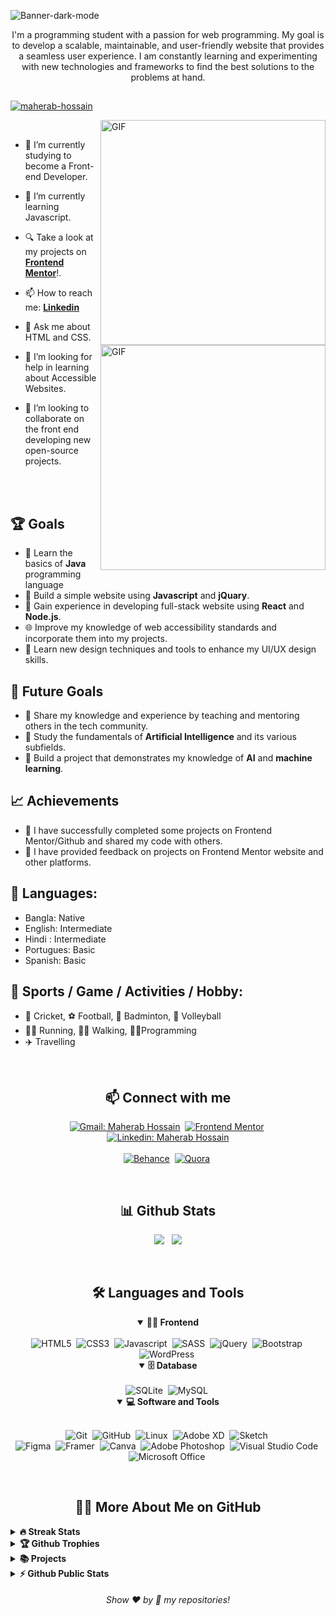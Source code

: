 <!-- Banner 20232A -->
![Banner-dark-mode](https://i.ibb.co/nRW1QJ2/dark.png)


<p align="center">
I'm a programming student with a passion for web programming. My goal is to develop a scalable, maintainable, and user-friendly website that provides a seamless user experience. I am constantly learning and experimenting with new technologies and frameworks to find the best solutions to the problems at hand. 
</p>

##

<be>
<p align="left" dir="auto"> <a target="_blank" rel="noopener noreferrer nofollow" href="https://camo.githubusercontent.com/36c6f9474aeb3060d558014cd85b0c9d004191995440d382851531655173be83/68747470733a2f2f6b6f6d617265762e636f6d2f67687076632f3f757365726e616d653d73686f757261622d646576266c6162656c3d50726f66696c65253230766965777326636f6c6f723d306537356236267374796c653d666c6174"><img src="https://camo.githubusercontent.com/36c6f9474aeb3060d558014cd85b0c9d004191995440d382851531655173be83/68747470733a2f2f6b6f6d617265762e636f6d2f67687076632f3f757365726e616d653d73686f757261622d646576266c6162656c3d50726f66696c65253230766965777326636f6c6f723d306537356236267374796c653d666c6174" alt="maherab-hossain" data-canonical-src="https://komarev.com/ghpvc/?username=maherab-hossain&amp;label=Profile%20views&amp;color=0e75b6&amp;style=flat" style="max-width: 100%;"></a> </p>


<!--- Web illustrations by Storyset ( https://storyset.com/web ) --->
<img align="right" alt="GIF" src="https://user-images.githubusercontent.com/90595158/224520261-cac35362-4a70-4108-85c8-260ac8e0b0bd.svg#gh-dark-mode-only" width="360px"/>
<img align="right" alt="GIF" src="https://user-images.githubusercontent.com/90595158/224520109-e00b8f1e-08c9-4316-9920-ea4e88701a61.svg#gh-light-mode-only" width="360px"/>


<br>



- 🔭 I’m currently studying to become a Front-end Developer.

- 🌱 I’m currently learning Javascript.

- 🔍 Take a look at my projects on  [**Frontend Mentor**](https://www.frontendmentor.io/profile/Maherab-Hossain)!.

- 📫 How to reach me: [**Linkedin**](https://www.linkedin.com/in/maherabhossain/)

- 💬 Ask me about HTML and CSS.

- 🤝 I’m looking for help in learning about Accessible Websites.

- 👯 I’m looking to collaborate on the front end developing new open-source projects.


<br>
<br>

## 🏆 Goals

- 📖 Learn the basics of **Java** programming language
- 📱 Build a simple website using **Javascript** and **jQuary**.
- 🚀 Gain experience in developing full-stack website using **React** and **Node.js**.
- 🌐 Improve my knowledge of web accessibility standards and incorporate them into my projects.
- 🎨 Learn new design techniques and tools to enhance my UI/UX design skills.

## 🎯 Future Goals

- 🌟 Share my knowledge and experience by teaching and mentoring others in the tech community.
- 🧠 Study the fundamentals of **Artificial Intelligence** and its various subfields.
- 🤖 Build a project that demonstrates my knowledge of **AI** and **machine learning**.

## 📈 Achievements

- 🎉 I have successfully completed some projects on Frontend Mentor/Github and shared my code with others.
- 🤝 I have provided feedback on projects on Frontend Mentor website and other platforms.

<!-- my languages section starts here  -->

## 📶 Languages:

- Bangla: Native 
- English: Intermediate
- Hindi : Intermediate
- Portugues: Basic
- Spanish: Basic
<!-- my languages section ends here  -->
## 🚴 Sports / Game / Activities / Hobby:

- 🏏 Cricket, ⚽ Football, 🏸 Badminton, 🏐 Volleyball
- 🏃‍♂️ Running, 🚶‍♂️ Walking, 👨‍💻Programming 
- ✈️ Travelling
  <br />



<br>

<h2 align="center">📫 Connect with me</h2>

<div align = "center">
    
[![Gmail: Maherab Hossain](https://img.shields.io/badge/-gmail-red?style=for-the-badge&logo=Gmail&logoColor=white&link=mailto:maherabhossain623@gmail.com)](mailto:maherabhossain@hotmail.com)&nbsp;
[![Frontend Mentor](https://img.shields.io/badge/-Frontend%20Mentor-5F3DC4?style=for-the-badge&logo=FrontendMentor&logoColor=white&link=https://https://www.frontendmentor.io/profile/Maherab-Hossain)](https://www.frontendmentor.io/profile/Maherab-Hossain)&nbsp;
[![Linkedin: Maherab Hossain](https://img.shields.io/badge/-linkedin-blue?style=for-the-badge&logo=Linkedin&logoColor=white&link=https://www.linkedin.com//in/maherbhossain)](https://www.linkedin.com//in/maherabhossain)
  <br>  <br>
[![Behance](https://img.shields.io/badge/Behance-1769ff?logo=behance&logoColor=white)](https://behance.net/maherb_hossain)&nbsp;
[![Quora](https://img.shields.io/badge/Quora-%23B92B27.svg?logo=Quora&logoColor=white)](https://quora.com/profile/Maherab-Hossain-7)&nbsp;

  
</div>

<br>
<h2 align="center">📊 Github Stats</h2>

<div align = "center">

![](https://github-readme-stats.vercel.app/api?username=maherab-hossain&theme=dark&hide_border=false&include_all_commits=true&count_private=false)&nbsp;&nbsp;
![](https://github-readme-stats.vercel.app/api/top-langs/?username=maherab-hossain&theme=dark&hide_border=false&include_all_commits=true&count_private=false&layout=compact)

</div>
<br>



<div align = "center">

<h2 align="center">🛠️ Languages and Tools</h2>

<details open>
<summary><b>🏄‍♂️ Frontend</b></summary>
<br>
<img src="https://img.shields.io/badge/html5-%23E34F26.svg?style=for-the-badge&amp;logo=html5&amp;logoColor=white" alt="HTML5">&nbsp;
<img src="https://img.shields.io/badge/css3-%231572B6.svg?style=for-the-badge&amp;logo=css3&amp;logoColor=white" alt="CSS3">&nbsp;
<img src="https://img.shields.io/badge/javascript-%23323330.svg?style=for-the-badge&amp;logo=javascript&amp;logoColor=%23F7DF1E" alt="Javascript">&nbsp;
<img src="https://img.shields.io/badge/SASS-hotpink.svg?style=for-the-badge&amp;logo=SASS&amp;logoColor=white" alt="SASS">&nbsp;
<img src="https://img.shields.io/badge/jquery-%230769AD.svg?style=for-the-badge&amp;logo=jquery&amp;logoColor=white" alt="jQuery">&nbsp;
<img src="https://img.shields.io/badge/bootstrap-%23563D7C.svg?style=for-the-badge&amp;logo=bootstrap&amp;logoColor=white" alt="Bootstrap">&nbsp;
<img src="https://img.shields.io/badge/WordPress-%23117AC9.svg?style=for-the-badge&amp;logo=WordPress&amp;logoColor=white" alt="WordPress">&nbsp;
</details>


<details open>
<summary><b>🗄️ Database</b></summary>
<br>
  <img src="https://img.shields.io/badge/sqlite-%2307405e.svg?style=for-the-badge&amp;logo=sqlite&amp;logoColor=white" alt="SQLite">&nbsp;
  <img src="https://img.shields.io/badge/mysql-%2300f.svg?style=for-the-badge&amp;logo=mysql&amp;logoColor=white" alt="MySQL">&nbsp;
</details>

<details open>
<summary><b>💻 Software and Tools</b></summary>
<br>

![Git](https://img.shields.io/badge/-Git-F05032?style=for-the-badge&logo=git&logoColor=white)&nbsp;
![GitHub](https://img.shields.io/badge/-GitHub-181717?style=for-the-badge&logo=github)&nbsp;
![Linux](https://img.shields.io/badge/-Linux-FCC624?style=for-the-badge&logo=linux&logoColor=black)&nbsp;
<img src="https://img.shields.io/badge/Adobe%20XD-470137?style=for-the-badge&amp;logo=Adobe%20XD&amp;logoColor=#FF61F6" alt="Adobe XD">&nbsp;
 <img src="https://img.shields.io/badge/Sketch-FFB387?style=for-the-badge&amp;logo=sketch&amp;logoColor=black" alt="Sketch">&nbsp;
  <br>
 <img src="https://img.shields.io/badge/figma-%23F24E1E.svg?style=for-the-badge&amp;logo=figma&amp;logoColor=white" alt="Figma">&nbsp;
 <img src="https://img.shields.io/badge/Framer-black?style=for-the-badge&amp;logo=framer&amp;logoColor=blue" alt="Framer">&nbsp;
 <img src="https://img.shields.io/badge/Canva-%2300C4CC.svg?style=for-the-badge&amp;logo=Canva&amp;logoColor=white" alt="Canva">&nbsp;
 <img src="https://img.shields.io/badge/adobephotoshop-%2331A8FF.svg?style=for-the-badge&amp;logo=adobephotoshop&amp;logoColor=white" alt="Adobe Photoshop">&nbsp;
![Visual Studio Code](https://img.shields.io/badge/-VSCODE-007ACC?style=for-the-badge&&logo=visual-studio-code&logoColor=white)&nbsp;
![Microsoft Office](https://img.shields.io/badge/-MS%20Office-D83B01?style=for-the-badge&logo=microsoft-office&logoColor=white)&nbsp;
</details>

</div>


<br>

<h2 align="center">👨‍💻 More About Me on GitHub</h2>


<details>
<summary><b>🔥 Streak Stats</b></summary>
<br>
<p align="center">
<img src="https://github-readme-streak-stats.herokuapp.com/?user=maherab-hossain&amp;theme=dark&amp;hide_border=false" alt="Maherab">
</p>
</details>

<details>
<summary><b>🏆 Github Trophies</b></summary>
<br>
<p align="center">
<img src="https://github-profile-trophy.vercel.app/?username=maherab-hossain&amp;theme=radical&amp;no-frame=true&amp;no-bg=true&amp;margin-w=4" alt="Maherab">
</p>
</details>

<details>
<summary><b>📚 Projects</b></summary>
<br>
<p align="left">
<!-- BLOG-POST-LIST:START -->

Loading...
  <br>

<!-- BLOG-POST-LIST:END -->
</p>
</details>

<details>
<summary><b>⚡ Github Public Stats</b></summary>
<br>
<p align="center">
<img src="https://github-contributor-stats.vercel.app/api?username=maherab-hossain&amp;limit=5&amp;theme=dark&amp;combine_all_yearly_contributions=true" alt="">&nbsp;&nbsp;
  
  <img src="https://github-readme-stats.vercel.app/api/top-langs/?username=maherab-hossain&amp;theme=dark&amp;hide_border=false&amp;include_all_commits=true&amp;count_private=false&amp;layout=compact" alt="">
</p>
</details>
  
  
<h6 align="center">Show ❤️ by 🌟 my repositories!</h6>
